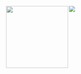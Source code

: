 <div>
    <img height="170" align="left" src="https://github-readme-stats.vercel.app/api?username=y-oksaku&count_private=true&include_all_commits=true" />
    <img src="https://github-readme-stats.vercel.app/api/top-langs/?username=y-oksaku&layout=compact" />
</div>
